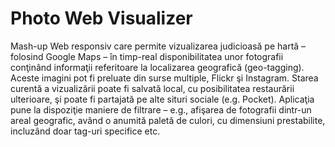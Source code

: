 # Photo Web Visualizer

Mash-up Web responsiv care permite vizualizarea judicioasă pe hartă – folosind Google Maps – în timp-real disponibilitatea unor fotografii conţinând informaţii referitoare la localizarea geografică (geo-tagging). Aceste imagini pot fi preluate din surse multiple, Flickr şi Instagram. Starea curentă a vizualizării poate fi salvată local, cu posibilitatea restaurării ulterioare, şi poate fi partajată pe alte situri sociale (e.g. Pocket). 
Aplicaţia pune la dispoziţie maniere de filtrare – e.g., afişarea de fotografii dintr-un areal geografic, având o anumită paletă de culori, cu dimensiuni prestabilite, incluzând doar tag-uri specifice etc.
